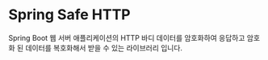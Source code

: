 # Spring Safe HTTP

Spring Boot 웹 서버 애플리케이션의 HTTP 바디 데이터를 암호화하여 응답하고 암호화 된 데이터를 복호화해서 받을 수 있는 라이브러리 입니다. 
